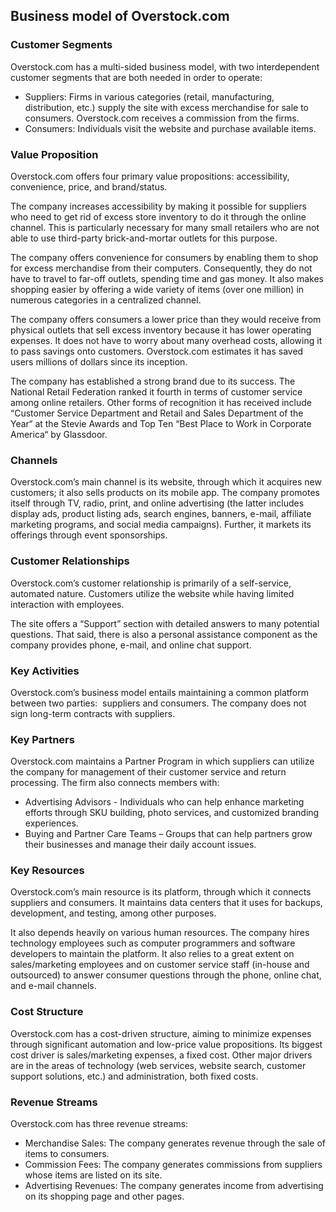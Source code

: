 Business model of Overstock.com
-------------------------------

 ### Customer Segments

 Overstock.com has a multi-sided business model, with two interdependent customer segments that are both needed in order to operate:

  * Suppliers: Firms in various categories (retail, manufacturing, distribution, etc.) supply the site with excess merchandise for sale to consumers. Overstock.com receives a commission from the firms.
 * Consumers: Individuals visit the website and purchase available items.
  ### Value Proposition

 Overstock.com offers four primary value propositions: accessibility, convenience, price, and brand/status.

 The company increases accessibility by making it possible for suppliers who need to get rid of excess store inventory to do it through the online channel. This is particularly necessary for many small retailers who are not able to use third-party brick-and-mortar outlets for this purpose.

 The company offers convenience for consumers by enabling them to shop for excess merchandise from their computers. Consequently, they do not have to travel to far-off outlets, spending time and gas money. It also makes shopping easier by offering a wide variety of items (over one million) in numerous categories in a centralized channel.

 The company offers consumers a lower price than they would receive from physical outlets that sell excess inventory because it has lower operating expenses. It does not have to worry about many overhead costs, allowing it to pass savings onto customers. Overstock.com estimates it has saved users millions of dollars since its inception.

 The company has established a strong brand due to its success. The National Retail Federation ranked it fourth in terms of customer service among online retailers. Other forms of recognition it has received include “Customer Service Department and Retail and Sales Department of the Year“ at the Stevie Awards and Top Ten “Best Place to Work in Corporate America“ by Glassdoor.

 ### Channels

 Overstock.com’s main channel is its website, through which it acquires new customers; it also sells products on its mobile app. The company promotes itself through TV, radio, print, and online advertising (the latter includes display ads, product listing ads, search engines, banners, e-mail, affiliate marketing programs, and social media campaigns). Further, it markets its offerings through event sponsorships.

 ### Customer Relationships

 Overstock.com’s customer relationship is primarily of a self-service, automated nature. Customers utilize the website while having limited interaction with employees.

 The site offers a “Support” section with detailed answers to many potential questions. That said, there is also a personal assistance component as the company provides phone, e-mail, and online chat support.

 ### Key Activities

 Overstock.com’s business model entails maintaining a common platform between two parties:  suppliers and consumers. The company does not sign long-term contracts with suppliers.

 ### Key Partners

 Overstock.com maintains a Partner Program in which suppliers can utilize the company for management of their customer service and return processing. The firm also connects members with:

  * Advertising Advisors - Individuals who can help enhance marketing efforts through SKU building, photo services, and customized branding experiences.
 * Buying and Partner Care Teams – Groups that can help partners grow their businesses and manage their daily account issues.
  ### Key Resources

 Overstock.com’s main resource is its platform, through which it connects suppliers and consumers. It maintains data centers that it uses for backups, development, and testing, among other purposes.

 It also depends heavily on various human resources. The company hires technology employees such as computer programmers and software developers to maintain the platform. It also relies to a great extent on sales/marketing employees and on customer service staff (in-house and outsourced) to answer consumer questions through the phone, online chat, and e-mail channels.

 ### Cost Structure

 Overstock.com has a cost-driven structure, aiming to minimize expenses through significant automation and low-price value propositions. Its biggest cost driver is sales/marketing expenses, a fixed cost. Other major drivers are in the areas of technology (web services, website search, customer support solutions, etc.) and administration, both fixed costs.

 ### Revenue Streams

 Overstock.com has three revenue streams:

  * Merchandise Sales: The company generates revenue through the sale of items to consumers.
 * Commission Fees: The company generates commissions from suppliers whose items are listed on its site.
 * Advertising Revenues: The company generates income from advertising on its shopping page and other pages.